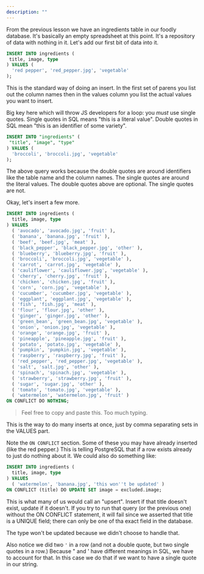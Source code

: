 ```yaml
---
description: ""
---
```


From the previous lesson we have an ingredients table in our foodly database. It's basically an empty spreadsheet at this point. It's a repository of data with nothing in it. Let's add our first bit of data into it.

```sql
INSERT INTO ingredients (
 title, image, type
) VALUES (
  'red pepper', 'red_pepper.jpg', 'vegetable'
);
```

This is the standard way of doing an insert. In the first set of parens you list out the column names then in the values column you list the actual values you want to insert.

Big key here which will throw JS developers for a loop: you _must_ use single quotes. Single quotes in SQL means "this is a literal value". Double quotes in SQL mean "this is an identifier of some variety".

```sql
INSERT INTO "ingredients" (
 "title", "image", "type"
) VALUES (
  'broccoli', 'broccoli.jpg', 'vegetable'
);
```

The above query works because the double quotes are around identifiers like the table name and the column names. The single quotes are around the literal values. The double quotes above are optional. The single quotes are not.

Okay, let's insert a few more.

```sql
INSERT INTO ingredients (
  title, image, type
) VALUES
  ( 'avocado', 'avocado.jpg', 'fruit' ),
  ( 'banana', 'banana.jpg', 'fruit' ),
  ( 'beef', 'beef.jpg', 'meat' ),
  ( 'black_pepper', 'black_pepper.jpg', 'other' ),
  ( 'blueberry', 'blueberry.jpg', 'fruit' ),
  ( 'broccoli', 'broccoli.jpg', 'vegetable' ),
  ( 'carrot', 'carrot.jpg', 'vegetable' ),
  ( 'cauliflower', 'cauliflower.jpg', 'vegetable' ),
  ( 'cherry', 'cherry.jpg', 'fruit' ),
  ( 'chicken', 'chicken.jpg', 'fruit' ),
  ( 'corn', 'corn.jpg', 'vegetable' ),
  ( 'cucumber', 'cucumber.jpg', 'vegetable' ),
  ( 'eggplant', 'eggplant.jpg', 'vegetable' ),
  ( 'fish', 'fish.jpg', 'meat' ),
  ( 'flour', 'flour.jpg', 'other' ),
  ( 'ginger', 'ginger.jpg', 'other' ),
  ( 'green_bean', 'green_bean.jpg', 'vegetable' ),
  ( 'onion', 'onion.jpg', 'vegetable' ),
  ( 'orange', 'orange.jpg', 'fruit' ),
  ( 'pineapple', 'pineapple.jpg', 'fruit' ),
  ( 'potato', 'potato.jpg', 'vegetable' ),
  ( 'pumpkin', 'pumpkin.jpg', 'vegetable' ),
  ( 'raspberry', 'raspberry.jpg', 'fruit' ),
  ( 'red_pepper', 'red_pepper.jpg', 'vegetable' ),
  ( 'salt', 'salt.jpg', 'other' ),
  ( 'spinach', 'spinach.jpg', 'vegetable' ),
  ( 'strawberry', 'strawberry.jpg', 'fruit' ),
  ( 'sugar', 'sugar.jpg', 'other' ),
  ( 'tomato', 'tomato.jpg', 'vegetable' ),
  ( 'watermelon', 'watermelon.jpg', 'fruit' )
ON CONFLICT DO NOTHING;
```

> Feel free to copy and paste this. Too much typing.

This is the way to do many inserts at once, just by comma separating sets in the VALUES part.

Note the `ON CONFLICT` section. Some of these you may have already inserted (like the red pepper.) This is telling PostgreSQL that if a row exists already to just do nothing about it. We could also do something like:

```sql
INSERT INTO ingredients (
  title, image, type
) VALUES
  ( 'watermelon', 'banana.jpg', 'this won''t be updated' )
ON CONFLICT (title) DO UPDATE SET image = excluded.image;
```

This is what many of us would call an "upsert". Insert if that title doesn't exist, update if it doesn't. If you try to run that query (or the previous one) without the ON CONFLICT statement, it will fail since we asserted that title is a UNIQUE field; there can only be one of tha exact field in the database.

The type won't be updated because we didn't choose to handle that.

Also notice we did two `'` in a row (and not a double quote, but two single quotes in a row.) Because " and ' have different meanings in SQL, we have to account for that. In this case we do that if we want to have a single quote in our string.
